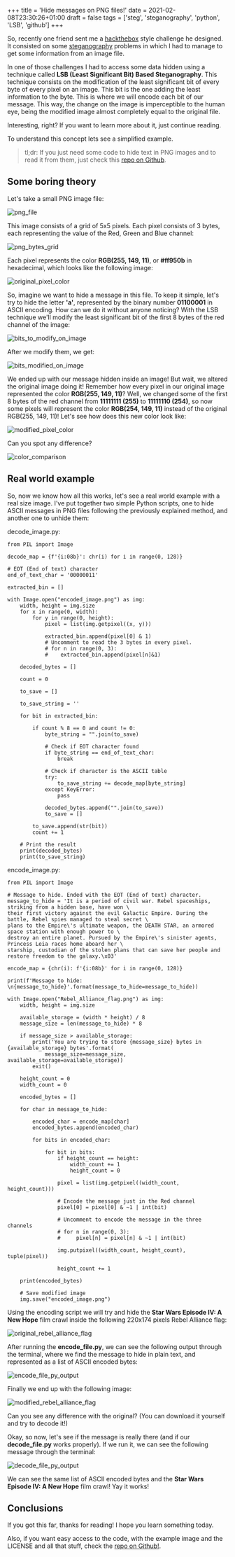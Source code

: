+++
title = 'Hide messages on PNG files!'
date = 2021-02-08T23:30:26+01:00
draft = false
tags = ['steg', 'steganography', 'python', 'LSB', 'github']
+++


So, recently one friend sent me a [hackthebox](https://www.hackthebox.eu/) style challenge he designed.
It consisted on some [steganography](https://en.wikipedia.org/wiki/Steganography) problems in which I had
to manage to get some information from an image file.

In one of those challenges I had to access some data hidden using a technique called **LSB (Least Significant Bit) Based 
Steganography**. This technique consists on the modification of the least significant bit of every byte of every pixel on an image.
This bit is the one adding the least information to the byte. This is where we will encode each bit of our message. This way, the
change on the image is imperceptible to the human eye, being the modified image almost completely equal to the original
file.

Interesting, right? If you want to learn more about it, just continue reading.

To understand this concept lets see a simplified example. 

> tl;dr: If you just need some code to hide text in PNG images and to read it from them, just check this 
>[repo on Github](https://github.com/manglaneso/LSB-encode-decode).


## Some boring theory
Let's take a small PNG image file:

![png_file](images/png_file.png) 

This image consists of a grid of 5x5 pixels. Each pixel consists of 3 bytes, each representing the value of the 
Red, Green and Blue channel:

![png_bytes_grid](images/png_bytes_grid.png) 

Each pixel represents the color **RGB(255, 149, 11)**, or **#ff950b** in hexadecimal, which looks like the following image:

![original_pixel_color](images/original_pixel_color.png) 

So, imagine we want to hide a message in this file. To keep it simple, let's try to hide the letter **'a'**, 
represented by the binary number **01100001** in ASCII encoding. How can we do it without anyone noticing? With the
LSB technique we'll modify the least significant bit of the first 8 bytes of the red channel of the image:

![bits_to_modify_on_image](images/png_selected_bits_to_modify.png) 

After we modify them, we get:

![bits_modified_on_image](images/png_bits_modified.png) 

We ended up with our message hidden inside an image! But wait, we altered the original image doing it! Remember how
every pixel in our original image represented the color **RGB(255, 149, 11)**? Well, we changed some of the first 8 bytes of
the red channel from **11111111 (255)** to **11111110 (254)**, so now some pixels will represent the color 
**RGB(254, 149, 11)** instead of the original RGB(255, 149, 11)! Let's see how does this new color look like:

![modified_pixel_color](images/modified_pixel_color.png) 


Can you spot any difference?

![color_comparison](images/color_comparison.png) 

## Real world example

So, now we know how all this works, let's see a real world example with a real size image. I've put together two simple
Python scripts, one to hide ASCII messages in PNG files following the previously explained method, and another one to 
unhide them:

decode_image.py:
```
from PIL import Image

decode_map = {f'{i:08b}': chr(i) for i in range(0, 128)}

# EOT (End of text) character
end_of_text_char = '00000011'

extracted_bin = []

with Image.open("encoded_image.png") as img:
    width, height = img.size
    for x in range(0, width):
        for y in range(0, height):
            pixel = list(img.getpixel((x, y)))

            extracted_bin.append(pixel[0] & 1)
            # Uncomment to read the 3 bytes in every pixel.
            # for n in range(0, 3):
            #    extracted_bin.append(pixel[n]&1)

    decoded_bytes = []

    count = 0

    to_save = []

    to_save_string = ''

    for bit in extracted_bin:

        if count % 8 == 0 and count != 0:
            byte_string = "".join(to_save)

            # Check if EOT character found
            if byte_string == end_of_text_char:
                break

            # Check if character is the ASCII table
            try:
                to_save_string += decode_map[byte_string]
            except KeyError:
                pass

            decoded_bytes.append("".join(to_save))
            to_save = []

        to_save.append(str(bit))
        count += 1

    # Print the result
    print(decoded_bytes)
    print(to_save_string)
```

encode_image.py:
```
from PIL import Image

# Message to hide. Ended with the EOT (End of text) character.
message_to_hide = 'It is a period of civil war. Rebel spaceships, striking from a hidden base, have won \
their first victory against the evil Galactic Empire. During the battle, Rebel spies managed to steal secret \
plans to the Empire\'s ultimate weapon, the DEATH STAR, an armored space station with enough power to \
destroy an entire planet. Pursued by the Empire\'s sinister agents, Princess Leia races home aboard her \
starship, custodian of the stolen plans that can save her people and restore freedom to the galaxy.\x03'

encode_map = {chr(i): f'{i:08b}' for i in range(0, 128)}

print(f'Message to hide: \n{message_to_hide}'.format(message_to_hide=message_to_hide))

with Image.open("Rebel_Alliance_flag.png") as img:
    width, height = img.size

    available_storage = (width * height) / 8
    message_size = len(message_to_hide) * 8

    if message_size > available_storage:
        print('You are trying to store {message_size} bytes in {available_storage} bytes'.format(
            message_size=message_size, available_storage=available_storage))
        exit()

    height_count = 0
    width_count = 0

    encoded_bytes = []

    for char in message_to_hide:

        encoded_char = encode_map[char]
        encoded_bytes.append(encoded_char)

        for bits in encoded_char:

            for bit in bits:
                if height_count == height:
                    width_count += 1
                    height_count = 0

                pixel = list(img.getpixel((width_count, height_count)))

                # Encode the message just in the Red channel
                pixel[0] = pixel[0] & ~1 | int(bit)

                # Uncomment to encode the message in the three channels
                # for n in range(0, 3):
                #     pixel[n] = pixel[n] & ~1 | int(bit)

                img.putpixel((width_count, height_count), tuple(pixel))

                height_count += 1

    print(encoded_bytes)

    # Save modified image
    img.save("encoded_image.png")
```

Using the encoding script we will try and hide the **Star Wars Episode IV: A New Hope** film crawl inside the following
220x174 pixels Rebel Alliance flag:

![original_rebel_alliance_flag](images/Rebel_Alliance_flag.png)

After running the **encode_file.py**, we can see the following output through the terminal, where we find the message
to hide in plain text, and represented as a list of ASCII encoded bytes:

![encode_file_py_output](images/encode_file_py_output.png)

Finally we end up with the following image:

![modified_rebel_alliance_flag](images/encoded_image.png)

Can you see any difference with the original? (You can download it yourself and try to decode it!)

Okay, so now, let's see if the message is really there (and if our **decode_file.py** works properly). If we run
it, we can see the following message through the terminal:

![decode_file_py_output](images/decode_file_py_output.png)

We can see the same list of ASCII encoded bytes and the **Star Wars Episode IV: A New Hope** film crawl! Yay it works!

## Conclusions

If you got this far, thanks for reading! I hope you learn something today.

Also, if you want easy access to the code, with the example image and the LICENSE and all that stuff, check the 
[repo on Github!](https://github.com/manglaneso/LSB-encode-decode). 